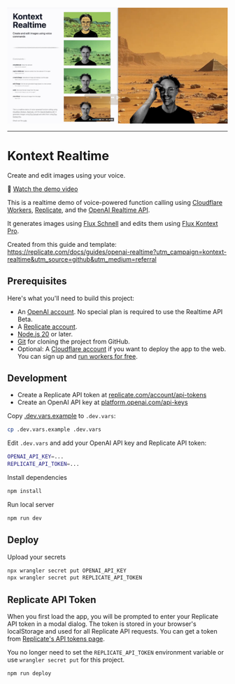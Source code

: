 ![screenshot](screenshot.png)

---

# Kontext Realtime

Create and edit images using your voice.

🍿 [Watch the demo video](https://www.youtube.com/watch?v=72mD_vkG9FU)

This is a realtime demo of voice-powered function calling
using [Cloudflare Workers](https://developers.cloudflare.com), [Replicate](https://replicate.com?utm_campaign=kontext-realtime&utm_source=github&utm_medium=referral), and the [OpenAI Realtime API](https://platform.openai.com/docs/api-reference/realtime).

It generates images using [Flux Schnell](https://replicate.com/black-forest-labs/flux-schnell?utm_campaign=kontext-realtime&utm_source=github&utm_medium=referral) and edits them using [Flux Kontext Pro](https://replicate.com/black-forest-labs/flux-kontext-pro?utm_campaign=kontext-realtime&utm_source=github&utm_medium=referral).

Created from this guide and template: https://replicate.com/docs/guides/openai-realtime?utm_campaign=kontext-realtime&utm_source=github&utm_medium=referral

## Prerequisites

Here's what you'll need to build this project:

- An [OpenAI account](https://platform.openai.com/signup). No special plan is required to use the Realtime API Beta.
- A [Replicate account](https://replicate.com/?utm_campaign=kontext-realtime&utm_source=github&utm_medium=referral).
- [Node.js 20](https://nodejs.org/en/download/prebuilt-installer) or later.
- [Git](https://chatgpt.com/share/673d65dc-8e50-8003-8ce2-4bc7053d0e3a) for cloning the project from 
GitHub.
- Optional: A [Cloudflare account](https://www.cloudflare.com/plans/free/) if you want to deploy the app to the web. You can sign up and [run workers for free](https://workers.cloudflare.com/).

## Development

- Create a Replicate API token at [replicate.com/account/api-tokens](https://replicate.com/account/api-tokens?utm_campaign=kontext-realtime&utm_source=github&utm_medium=referral)
- Create an OpenAI API key at [platform.openai.com/api-keys](https://platform.openai.com/api-keys)

Copy [.dev.vars.example](./.dev.vars.example) to `.dev.vars`:

```bash
cp .dev.vars.example .dev.vars
```

Edit `.dev.vars` and add your OpenAI API key and Replicate API token:

```bash
OPENAI_API_KEY=...
REPLICATE_API_TOKEN=...
```

Install dependencies

```bash
npm install
```

Run local server

```bash
npm run dev
```

## Deploy

Upload your secrets

```bash
npx wrangler secret put OPENAI_API_KEY
npx wrangler secret put REPLICATE_API_TOKEN
```

## Replicate API Token

When you first load the app, you will be prompted to enter your Replicate API token in a modal dialog. The token is stored in your browser's localStorage and used for all Replicate API requests. You can get a token from [Replicate's API tokens page](https://replicate.com/account/api-tokens?new-token-name=kontext-realtime&utm_campaign=kontext-realtime&utm_source=github&utm_medium=referral).

You no longer need to set the `REPLICATE_API_TOKEN` environment variable or use `wrangler secret put` for this project.

```bash
npm run deploy
```

